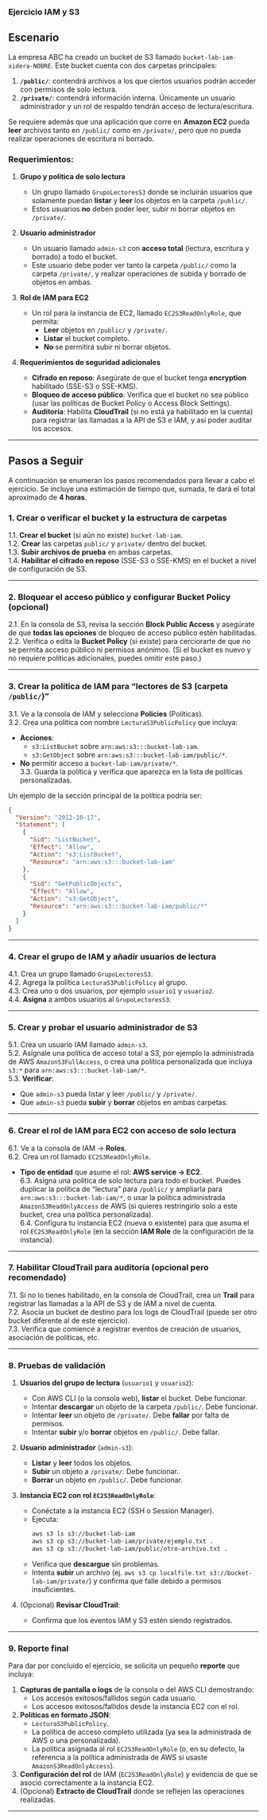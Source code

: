 ### **Ejercicio IAM y S3**

## **Escenario**

La empresa ABC ha creado un bucket de S3 llamado `bucket-lab-iam-xidera-NOBRE`. Este bucket cuenta con dos carpetas principales:

1. **`/public/`**: contendrá archivos a los que ciertos usuarios podrán acceder con permisos de solo lectura.  
2. **`/private/`**: contendrá información interna. Únicamente un usuario administrador y un rol de respaldo tendrán acceso de lectura/escritura.  

Se requiere además que una aplicación que corre en **Amazon EC2** pueda **leer** archivos tanto en `/public/` como en `/private/`, pero que no pueda realizar operaciones de escritura ni borrado.

### **Requerimientos:**

1. **Grupo y política de solo lectura**  
   - Un grupo llamado `GrupoLectoresS3` donde se incluirán usuarios que solamente puedan **listar** y **leer** los objetos en la carpeta `/public/`.  
   - Estos usuarios **no** deben poder leer, subir ni borrar objetos en `/private/`.  

2. **Usuario administrador**  
   - Un usuario llamado `admin-s3` con **acceso total** (lectura, escritura y borrado) a todo el bucket.  
   - Este usuario debe poder ver tanto la carpeta `/public/` como la carpeta `/private/`, y realizar operaciones de subida y borrado de objetos en ambas.  

3. **Rol de IAM para EC2**  
   - Un rol para la instancia de EC2, llamado `EC2S3ReadOnlyRole`, que permita:  
     - **Leer** objetos en `/public/` y `/private/`.  
     - **Listar** el bucket completo.  
     - **No** se permitirá subir ni borrar objetos.  

4. **Requerimientos de seguridad adicionales**  
   - **Cifrado en reposo**: Asegúrate de que el bucket tenga **encryption** habilitado (SSE-S3 o SSE-KMS).  
   - **Bloqueo de acceso público**: Verifica que el bucket no sea público (usar las políticas de Bucket Policy o Access Block Settings).  
   - **Auditoría**: Habilita **CloudTrail** (si no está ya habilitado en la cuenta) para registrar las llamadas a la API de S3 e IAM, y así poder auditar los accesos.  

---

## **Pasos a Seguir**

A continuación se enumeran los pasos recomendados para llevar a cabo el ejercicio. Se incluye una estimación de tiempo que, sumada, te dará el total aproximado de **4 horas**.

### 1. Crear o verificar el bucket y la estructura de carpetas

1.1. **Crear el bucket** (si aún no existe) `bucket-lab-iam`.  
1.2. **Crear** las carpetas `public/` y `private/` dentro del bucket.  
1.3. **Subir archivos de prueba** en ambas carpetas.  
1.4. **Habilitar el cifrado en reposo** (SSE-S3 o SSE-KMS) en el bucket a nivel de configuración de S3.  


---

### 2. Bloquear el acceso público y configurar Bucket Policy (opcional)

2.1. En la consola de S3, revisa la sección **Block Public Access** y asegúrate de que **todas las opciones** de bloqueo de acceso público estén habilitadas.  
2.2. Verifica o edita la **Bucket Policy** (si existe) para cerciorarte de que no se permita acceso público ni permisos anónimos. (Si el bucket es nuevo y no requiere políticas adicionales, puedes omitir este paso.)  


---

### 3. Crear la **política de IAM** para “lectores de S3 (carpeta `/public/`)”

3.1. Ve a la consola de IAM y selecciona **Policies** (Políticas).  
3.2. Crea una política con nombre `LecturaS3PublicPolicy` que incluya:  
   - **Acciones**:  
     - `s3:ListBucket` sobre `arn:aws:s3:::bucket-lab-iam`.  
     - `s3:GetObject` sobre `arn:aws:s3:::bucket-lab-iam/public/*`.  
   - **No** permitir acceso a `bucket-lab-iam/private/*`.  
3.3. Guarda la política y verifica que aparezca en la lista de políticas personalizadas.  

Un ejemplo de la sección principal de la política podría ser:

```json
{
  "Version": "2012-10-17",
  "Statement": [
    {
      "Sid": "ListBucket",
      "Effect": "Allow",
      "Action": "s3:ListBucket",
      "Resource": "arn:aws:s3:::bucket-lab-iam"
    },
    {
      "Sid": "GetPublicObjects",
      "Effect": "Allow",
      "Action": "s3:GetObject",
      "Resource": "arn:aws:s3:::bucket-lab-iam/public/*"
    }
  ]
}
```


---

### 4. Crear el **grupo de IAM** y añadir usuarios de lectura

4.1. Crea un grupo llamado `GrupoLectoresS3`.  
4.2. Agrega la política `LecturaS3PublicPolicy` al grupo.  
4.3. Crea uno o dos usuarios, por ejemplo `usuario1` y `usuario2`.  
4.4. **Asigna** a ambos usuarios al `GrupoLectoresS3`.  


---

### 5. Crear y probar el usuario **administrador** de S3

5.1. Crea un usuario IAM llamado `admin-s3`.  
5.2. Asígnale una política de acceso total a S3, por ejemplo la administrada de AWS `AmazonS3FullAccess`, o crea una política personalizada que incluya `s3:*` para `arn:aws:s3:::bucket-lab-iam/*`.  
5.3. **Verificar**:  
   - Que `admin-s3` pueda listar y leer `/public/` y `/private/`.  
   - Que `admin-s3` pueda **subir** y **borrar** objetos en ambas carpetas.  


---

### 6. Crear el **rol de IAM** para EC2 con acceso de solo lectura

6.1. Ve a la consola de IAM → **Roles**.  
6.2. Crea un rol llamado `EC2S3ReadOnlyRole`.  
   - **Tipo de entidad** que asume el rol: **AWS service → EC2**.  
6.3. Asigna una política de solo lectura para todo el bucket. Puedes duplicar la política de “lectura” para `/public/` y ampliarla para `arn:aws:s3:::bucket-lab-iam/*`, o usar la política administrada `AmazonS3ReadOnlyAccess` de AWS (si quieres restringirlo solo a este bucket, crea una política personalizada).  
6.4. Configura tu instancia EC2 (nueva o existente) para que asuma el rol `EC2S3ReadOnlyRole` (en la sección **IAM Role** de la configuración de la instancia).  


---

### 7. **Habilitar CloudTrail** para auditoría (opcional pero recomendado)

7.1. Si no lo tienes habilitado, en la consola de CloudTrail, crea un **Trail** para registrar las llamadas a la API de S3 y de IAM a nivel de cuenta.  
7.2. Asocia un bucket de destino para los logs de CloudTrail (puede ser otro bucket diferente al de este ejercicio).  
7.3. Verifica que comience a registrar eventos de creación de usuarios, asociación de políticas, etc.  


---

### 8. **Pruebas de validación**

1. **Usuarios del grupo de lectura** (`usuario1` y `usuario2`):  
   - Con AWS CLI (o la consola web), **listar** el bucket. Debe funcionar.  
   - Intentar **descargar** un objeto de la carpeta `/public/`. Debe funcionar.  
   - Intentar **leer** un objeto de `/private/`. Debe **fallar** por falta de permisos.  
   - Intentar **subir** y/o **borrar** objetos en `/public/`. Debe fallar.  

2. **Usuario administrador** (`admin-s3`):  
   - **Listar** y **leer** todos los objetos.  
   - **Subir** un objeto a `/private/`. Debe funcionar.  
   - **Borrar** un objeto en `/public/`. Debe funcionar.  

3. **Instancia EC2 con rol `EC2S3ReadOnlyRole`**:  
   - Conéctate a la instancia EC2 (SSH o Session Manager).  
   - Ejecuta:  
     ```bash
     aws s3 ls s3://bucket-lab-iam
     aws s3 cp s3://bucket-lab-iam/private/ejemplo.txt .
     aws s3 cp s3://bucket-lab-iam/public/otro-archivo.txt .
     ```  
   - Verifica que **descargue** sin problemas.  
   - Intenta **subir** un archivo (ej. `aws s3 cp localfile.txt s3://bucket-lab-iam/private/`) y confirma que falle debido a permisos insuficientes.  

4. (Opcional) **Revisar CloudTrail**:  
   - Confirma que los eventos IAM y S3 estén siendo registrados.  


---

### 9. **Reporte final**

Para dar por concluido el ejercicio, se solicita un pequeño **reporte** que incluya:

1. **Capturas de pantalla o logs** de la consola o del AWS CLI demostrando:  
   - Los accesos exitosos/fallidos según cada usuario.  
   - Los accesos exitosos/fallidos desde la instancia EC2 con el rol.  
2. **Políticas en formato JSON**:  
   - `LecturaS3PublicPolicy`.  
   - La política de acceso completo utilizada (ya sea la administrada de AWS o una personalizada).  
   - La política asignada al rol `EC2S3ReadOnlyRole` (o, en su defecto, la referencia a la política administrada de AWS si usaste `AmazonS3ReadOnlyAccess`).  
3. **Configuración del rol** de IAM (`EC2S3ReadOnlyRole`) y evidencia de que se asoció correctamente a la instancia EC2.  
4. (Opcional) **Extracto de CloudTrail** donde se reflejen las operaciones realizadas.  

---
